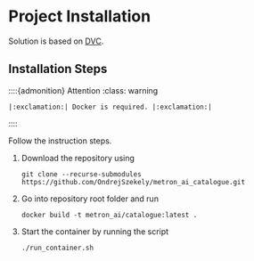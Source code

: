 # Project Installation

Solution is based on [DVC](https://dvc.org/).

## Installation Steps

::::{admonition} Attention
:class: warning

```{eval-rst}
|:exclamation:| Docker is required. |:exclamation:|
```
::::


Follow the instruction steps.

1. Download the repository using
    ```shell
    git clone --recurse-submodules https://github.com/OndrejSzekely/metron_ai_catalogue.git
    ```
2. Go into repository root folder and run
    ```shell
    docker build -t metron_ai/catalogue:latest .
    ```
3. Start the container by running the script
    ```shell
    ./run_container.sh
    ```